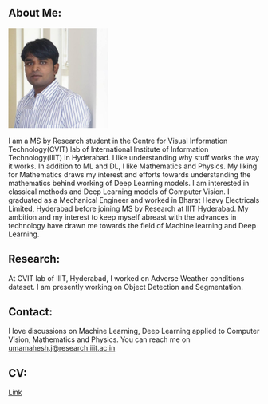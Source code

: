 ## About Me:

<img src="webpage_dp.png" width="200" height="200">

I am a MS by Research student in the Centre for Visual Information Technology(CVIT) lab of International Institute of Information Technology(IIIT) in Hyderabad. I like understanding why stuff works the way it works. In addition to ML and DL, I like Mathematics and Physics. My liking for Mathematics draws my interest and efforts towards understanding the mathematics behind working of Deep Learning models. I am interested in classical methods and Deep Learning models of Computer Vision. I graduated as a Mechanical Engineer and worked in Bharat Heavy Electricals Limited, Hyderabad before joining MS by Research at IIIT Hyderabad. My ambition and my interest to keep myself abreast with the advances in technology have drawn me towards the field of Machine learning and Deep Learning.


## Research:

At CVIT lab of IIIT, Hyderabad, I worked on Adverse Weather conditions dataset. I am presently working on Object Detection and Segmentation.


## Contact:

I love discussions on Machine Learning, Deep Learning applied to Computer Vision, Mathematics and Physics. You can reach me on umamahesh.j@research.iiit.ac.in

## CV:

[Link](Resume.pdf)
